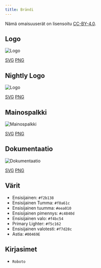 ```yaml
---
title: Brändi
---
```


Nämä omaisuuserät on lisensoitu [CC-BY-4.0](https://github.com/LinwoodDev/Butterfly/blob/develop/BRANDING_LICENSE).

## Logo

![Logo](/img/logo.svg)

[SVG](/img/logo.svg) [PNG](/img/logo.png)

## Nightly Logo

![Logo](/img/nightly.svg)

[SVG](/img/nightly.svg) [PNG](/img/nightly.png)

## Mainospalkki

![Mainospalkki](/img/banner.svg)

[SVG](/img/banner.svg) [PNG](/img/banner.png)

## Dokumentaatio

![Dokumentaatio](/img/docs.svg)

[SVG](/img/docs.svg) [PNG](/img/docs.png)

## Värit

* Ensisijainen: `#f2b138`
* Ensisijainen Tumma: `#f0a61c`
* Ensisijainen tuumma: `#eea010`
* Ensisijainen pimennys: `#c4840d`
* Ensisijainen valo: `#f4bc54`
* Primary Lighter: `#f5c162`
* Ensisijainen valotesti: `#f7d28c`
* Astia: `#00469E`

## Kirjasimet

* `Roboto`

